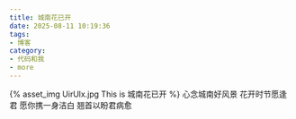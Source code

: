 ```yaml
---
title: 城南花已开
date: 2025-08-11 10:19:36
tags:
- 博客
category:
- 代码和我
- more
---
```

{% asset_img UirUlx.jpg This is 城南花已开 %}
心念城南好风景
花开时节愿逢君
愿你携一身洁白
翘首以盼君病愈
